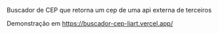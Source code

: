Buscador de CEP que retorna um cep de uma api externa de terceiros

Demonstração em https://buscador-cep-liart.vercel.app/
